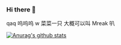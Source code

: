 ### Hi there 👋

<!--
**Mreak233/Mreak233** is a ✨ _special_ ✨ repository because its `README.md` (this file) appears on your GitHub profile.

Here are some ideas to get you started:

- 🔭 I’m currently working on ...
- 🌱 I’m currently learning ...
- 👯 I’m looking to collaborate on ...
- 🤔 I’m looking for help with ...
- 💬 Ask me about ...
- 📫 How to reach me: ...
- 😄 Pronouns: ...
- ⚡ Fun fact: ...
-->

qaq 呜呜呜 w 
菜菜一只
大概可以叫 Mreak 叭

[![Anurag's github stats](https://github-readme-stats.vercel.app/api?username=Mreak)](https://github.com/anuraghazra/github-readme-stats)
